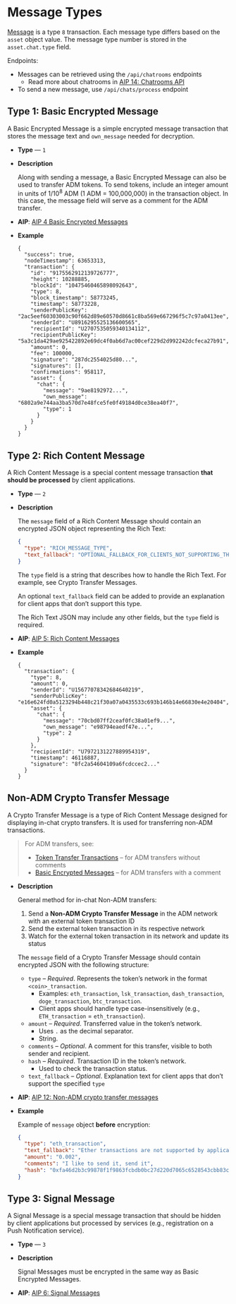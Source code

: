 # Message Types

[Message](/api/transaction-types.md#type-8-chat-message-transaction) is a type `8` transaction. Each message type differs based on the `asset` object value. The message type number is stored in the `asset.chat.type` field.

Endpoints:

- Messages can be retrieved using the `/api/chatrooms` endpoints
  - Read more about chatrooms in [AIP 14: Chatrooms API](https://aips.adamant.im/AIPS/aip-14)
- To send a new message, use `/api/chats/process` endpoint

## Type 1: Basic Encrypted Message

A Basic Encrypted Message is a simple encrypted message transaction that stores the message text and `own_message` needed for decryption.

- **Type** — `1`

- **Description**

  Along with sending a message, a Basic Encrypted Message can also be used to transfer ADM tokens. To send tokens, include an integer amount in units of 1/10<sup>8</sup> ADM (1 ADM = 100,000,000) in the transaction object. In this case, the message field will serve as a comment for the ADM transfer.

- **AIP**: [AIP 4 Basic Encrypted Messages](https://aips.adamant.im/AIPS/aip-4)

- **Example**

  ```json{20-26}
  {
    "success": true,
    "nodeTimestamp": 63653313,
    "transaction": {
      "id": "9175562912139726777",
      "height": 10288885,
      "blockId": "10475460465898092643",
      "type": 8,
      "block_timestamp": 58773245,
      "timestamp": 58773228,
      "senderPublicKey": "2ac5eef60303003c90f662d89e60570d8661c8ba569e667296f5c7c97a0413ee",
      "senderId": "U8916295525136600565",
      "recipientId": "U2707535059340134112",
      "recipientPublicKey": "5a3c1da429ae925422892e69dc4f0ab6d7ac00cef229d2d992242dcfeca27b91",
      "amount": 0,
      "fee": 100000,
      "signature": "287dc2554025d80...",
      "signatures": [],
      "confirmations": 958117,
      "asset": {
        "chat": {
          "message": "9ae8192972...",
          "own_message": "6802a9e744aa3ba570d7e48fce5fe0f49184d0ce38ea40f7",
          "type": 1
        }
      }
    }
  }
  ```

## Type 2: Rich Content Message

A Rich Content Message is a special content message transaction **that should be processed** by client applications.

- **Type** — `2`

- **Description**

  The `message` field of a Rich Content Message should contain an encrypted JSON object representing the Rich Text:

  ```json
  {
    "type": "RICH_MESSAGE_TYPE",
    "text_fallback": "OPTIONAL_FALLBACK_FOR_CLIENTS_NOT_SUPPORTING_THIS_MESSAGE_TYPE"
  }
  ```

  The `type` field is a string that describes how to handle the Rich Text. For example, see Crypto Transfer Messages.

  An optional `text_fallback` field can be added to provide an explanation for client apps that don’t support this type.

  The Rich Text JSON may include any other fields, but the `type` field is required.

- **AIP**: [AIP 5: Rich Content Messages](https://aips.adamant.im/AIPS/aip-5)

- **Example**

  ```json{7-13}
  {
    "transaction": {
      "type": 8,
      "amount": 0,
      "senderId": "U15677078342684640219",
      "senderPublicKey": "e16e624fd0a5123294b448c21f30a07a0435533c693b146b14e66830e4e20404",
      "asset": {
        "chat": {
          "message": "70cbd07ff2ceaf0fc38a01ef9...",
          "own_message": "e98794eaedf47e...",
          "type": 2
        }
      },
      "recipientId": "U7972131227889954319",
      "timestamp": 46116887,
      "signature": "8fc2a54604109a6fcdccec2..."
    }
  }
  ```

## Non-ADM Crypto Transfer Message

A Crypto Transfer Message is a type of Rich Content Message designed for displaying in-chat crypto transfers. It is used for transferring non-ADM transactions.

> For ADM transfers, see:
>
> - [Token Transfer Transactions](http://localhost:5173/api/transaction-types.md#type-0-token-transfer-transaction) – for ADM transfers without comments
> - [Basic Encrypted Messages](http://localhost:5173/api/message-types.md#type-1-basic-encrypted-message) – for ADM transfers with a comment

- **Description**

  General method for in-chat Non-ADM transfers:

  1. Send a **Non-ADM Crypto Transfer Message** in the ADM network with an external token transaction ID
  2. Send the external token transaction in its respective network
  3. Watch for the external token transaction in its network and update its status

  The `message` field of a Crypto Transfer Message should contain encrypted JSON with the following structure:

  - `type` – _Required_. Represents the token’s network in the format `<coin>_transaction`.
    - Examples: `eth_transaction`, `lsk_transaction`, `dash_transaction`, `doge_transaction`, `btc_transaction`.
    - Client apps should handle type case-insensitively (e.g., `ETH_transaction` = `eth_transaction`).
  - `amount` – _Required_. Transferred value in the token’s network.
    - Uses `.` as the decimal separator.
    - String.
  - `comments` – _Optional_. A comment for this transfer, visible to both sender and recipient.
  - `hash` – _Required_. Transaction ID in the token’s network.
    - Used to check the transaction status.
  - `text_fallback` – _Optional_. Explanation text for client apps that don’t support the specified `type`

- **AIP**: [AIP 12: Non-ADM crypto transfer messages](https://aips.adamant.im/AIPS/aip-12)

- **Example**

  Example of `message` object **before** encryption:

  ```json
  {
    "type": "eth_transaction",
    "text_fallback": "Ether transactions are not supported by application yet",
    "amount": "0.002",
    "comments": "I like to send it, send it",
    "hash": "0xfa46d2b3c99878f1f9863fcbdb0bc27d220d7065c6528543cbb83ced84487deb"
  }
  ```

## Type 3: Signal Message

A Signal Message is a special message transaction that should be hidden by client applications but processed by services (e.g., registration on a Push Notification service).

- **Type** — `3`

- **Description**

  Signal Messages must be encrypted in the same way as Basic Encrypted Messages.

- **AIP**: [AIP 6: Signal Messages](https://aips.adamant.im/AIPS/aip-6)
